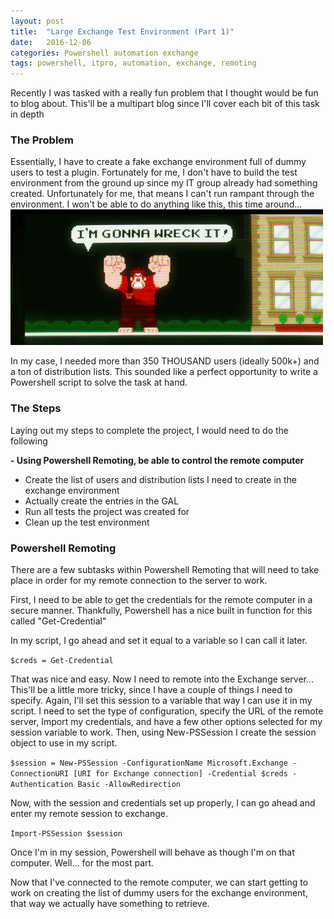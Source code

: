 ```yaml
---
layout: post
title:  "Large Exchange Test Environment (Part 1)"
date:   2016-12-06
categories: Powershell automation exchange
tags: powershell, itpro, automation, exchange, remoting
---
```


Recently I was tasked with a really fun problem that I thought would be fun to blog about.  This'll be a multipart blog since I'll cover each bit of this task in depth

### The Problem

Essentially, I have to create a fake exchange environment full of dummy users to test a plugin.  Fortunately for me, I don't have to build the test environment from the ground up since my IT group already had something created.  Unfortunately for me, that means I can't run rampant through the environment. I won't be able to do anything like this, this time around...  ![I'm gonna wreck it!](/images/exchangetest1.gif)

In my case, I needed more than 350 THOUSAND users (ideally 500k+) and a ton of distribution lists.  This sounded like a perfect opportunity to write a Powershell script to solve the task at hand.

### The Steps

Laying out my steps to complete the project, I would need to do the following

**- Using Powershell Remoting, be able to control the remote computer**
- Create the list of users and distribution lists I need to create in the exchange environment
- Actually create the entries in the GAL
- Run all tests the project was created for
- Clean up the test environment
	

### Powershell Remoting

There are a few subtasks within Powershell Remoting that will need to take place in order for my remote connection to the server to work.

First, I need to be able to get the credentials for the remote computer in a secure manner.  Thankfully, Powershell has a nice built in function for this called "Get-Credential"

In my script, I go ahead and set it equal to a variable so I can call it later.

`$creds = Get-Credential`

That was nice and easy.  Now I need to remote into the Exchange server…  This'll be a little more tricky, since I have a couple of things I need to specify.  Again, I'll set this session to a variable that way I can use it in my script.  I need to set the type of configuration, specify the URL of the remote server, Import my credentials, and have a few other options selected for my session variable to work.  Then, using New-PSSession I create the session object to use in my script.

`$session = New-PSSession -ConfigurationName Microsoft.Exchange -ConnectionURI [URI for Exchange connection] -Credential $creds -Authentication Basic -AllowRedirection`

Now, with the session and credentials set up properly, I can go ahead and enter my remote session to exchange.

`Import-PSSession $session`

Once I'm in my session, Powershell will behave as though I'm on that computer.  Well...  for the most part.

Now that I've connected to the remote computer, we can start getting to work on creating the list of dummy users for the exchange environment, that way we actually have something to retrieve.